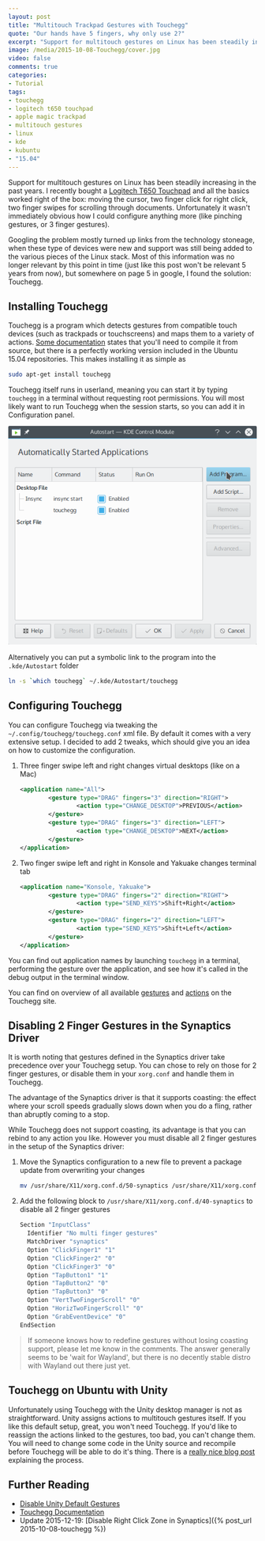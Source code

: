 ```yaml
---
layout: post
title: "Multitouch Trackpad Gestures with Touchegg"
quote: "Our hands have 5 fingers, why only use 2?"
excerpt: "Support for multitouch gestures on Linux has been steadily increasing in the past years. I recently bought a Logitech T650 touchpad and all the basics worked right of the box: moving the cursor, two finger click for right click, two finger swipes for scrolling through documents. Unfortunately it wasn't immediately obvious how I could configure anything more (like pinching gestures, or 3 finger gestures). Here's how you can unlock its full power."
image: /media/2015-10-08-Touchegg/cover.jpg
video: false
comments: true
categories:
- Tutorial
tags:
- touchegg
- logitech t650 touchpad
- apple magic trackpad
- multitouch gestures
- linux
- kde
- kubuntu
- "15.04"
---
```

Support for multitouch gestures on Linux has been steadily increasing in the past years. I recently bought a [Logitech T650 Touchpad](http://support.logitech.com/product/touchpad-t650) and all the basics worked right of the box: moving the cursor, two finger click for right click, two finger swipes for scrolling through documents. Unfortunately it wasn't immediately obvious how I could configure anything more (like pinching gestures, or 3 finger gestures).

Googling the problem mostly turned up links from the technology stoneage, when these type of devices were new and support was still being added to the various pieces of the Linux stack. Most of this information was no longer relevant by this point in time (just like this post won't be relevant 5 years from now), but somewhere on page 5 in google, I found the solution: Touchegg.

## Installing Touchegg
Touchegg is a program which detects gestures from compatible touch devices (such as trackpads or touchscreens) and maps them to a variety of actions. [Some documentation](http://askubuntu.com/questions/206267/how-to-install-touchegg) states that you'll need to compile it from source, but there is a perfectly working version included in the Ubuntu 15.04 repositories. This makes installing it as simple as

```bash
sudo apt-get install touchegg
```

Touchegg itself runs in userland, meaning you can start it by typing `touchegg` in a terminal without requesting root permissions. You will most likely want to run Touchegg when the session starts, so you can add it in Configuration panel.

![Autostart Touchegg](/media/2015-10-08-Touchegg/autostart-touchegg.png)

Alternatively you can put a symbolic link to the program into the `.kde/Autostart` folder

```bash
ln -s `which touchegg` ~/.kde/Autostart/touchegg
```

## Configuring Touchegg
You can configure Touchegg via tweaking the `~/.config/touchegg/touchegg.conf` xml file. By default it comes with a very extensive setup. I decided to add 2 tweaks, which should give you an idea on how to customize the configuration.

1. Three finger swipe left and right changes virtual desktops (like on a Mac)

    ```xml
    <application name="All">
            <gesture type="DRAG" fingers="3" direction="RIGHT">
                    <action type="CHANGE_DESKTOP">PREVIOUS</action>
            </gesture>
            <gesture type="DRAG" fingers="3" direction="LEFT">
                    <action type="CHANGE_DESKTOP">NEXT</action>
            </gesture>
    </application>
    ```

2. Two finger swipe left and right in Konsole and Yakuake changes terminal tab

    ```xml
    <application name="Konsole, Yakuake">
            <gesture type="DRAG" fingers="2" direction="RIGHT">
                    <action type="SEND_KEYS">Shift+Right</action>
            </gesture>
            <gesture type="DRAG" fingers="2" direction="LEFT">
                    <action type="SEND_KEYS">Shift+Left</action>
            </gesture>
    </application>
    ```

You can find out application names by launching `touchegg` in a terminal, performing the gesture over the application, and see how it's called in the debug output in the terminal window.

You can find on overview of all available [gestures](https://code.google.com/p/touchegg/wiki/AllGestures) and [actions](https://code.google.com/p/touchegg/wiki/AllActions) on the Touchegg site.

## Disabling 2 Finger Gestures in the Synaptics Driver
It is worth noting that gestures defined in the Synaptics driver take precedence over your Touchegg setup. You can chose to rely on those for 2 finger gestures, or disable them in your `xorg.conf` and handle them in Touchegg.

The advantage of the Synaptics driver is that it supports coasting: the effect where your scroll speeds gradually slows down when you do a fling, rather than abruptly coming to a stop.

While Touchegg does not support coasting, its advantage is that you can rebind to any action you like. However you must disable all 2 finger gestures in the setup of the Synaptics driver:

1. Move the Synaptics configuration to a new file to prevent a package update from overwriting your changes

    ```bash
    mv /usr/share/X11/xorg.conf.d/50-synaptics /usr/share/X11/xorg.conf.d/40-synaptics
    ```

2. Add the following block to `/usr/share/X11/xorg.conf.d/40-synaptics` to disable all 2 finger gestures

    ```bash
    Section "InputClass"
      Identifier "No multi finger gestures"
      MatchDriver "synaptics"
      Option "ClickFinger1" "1"
      Option "ClickFinger2" "0"
      Option "ClickFinger3" "0"
      Option "TapButton1" "1"
      Option "TapButton2" "0"
      Option "TapButton3" "0"
      Option "VertTwoFingerScroll" "0"
      Option "HorizTwoFingerScroll" "0"
      Option "GrabEventDevice" "0"
    EndSection
    ```

> If someone knows how to redefine gestures without losing coasting support, please let me know in the comments. The answer generally seems to be 'wait for Wayland', but there is no decently stable distro with Wayland out there just yet.

## Touchegg on Ubuntu with Unity
Unfortunately using Touchegg with the Unity desktop manager is not as straightforward. Unity assigns actions to multitouch gestures itself. If you like this default setup, great, you won't need Touchegg. If you'd like to reassign the actions linked to the gestures, too bad, you can't change them. You will need to change some code in the Unity source and recompile before Touchegg will be able to do it's thing. There is a [really nice blog post](http://ineed.coffee/1068/os-x-like-multitouch-gestures-for-macbook-pro-running-ubuntu-12-10/) explaining the process.

## Further Reading

* [Disable Unity Default Gestures](http://ineed.coffee/1068/os-x-like-multitouch-gestures-for-macbook-pro-running-ubuntu-12-10/)
* [Touchegg Documentation](https://code.google.com/p/touchegg/wiki/Main)
* Update 2015-12-19: [Disable Right Click Zone in Synaptics]({% post_url 2015-10-08-touchegg %})
